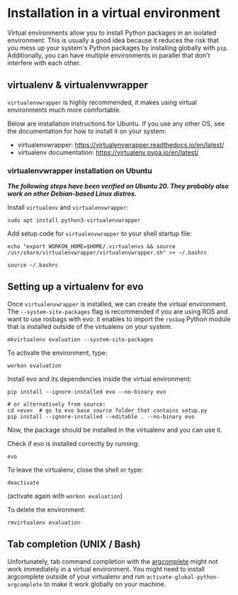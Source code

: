 # Installation in a virtual environment

Virtual environments allow you to install Python packages in an isolated environment.
This is usually a good idea because it reduces the risk that you mess up your system's Python packages by installing globally with `pip`.
Additionally, you can have multiple environments in parallel that don't interfere with each other.

## virtualenv & virtualenvwrapper

`virtualenvwrapper` is highly recommended, it makes using virtual environments much more comfortable.

Below are installation instructions for Ubuntu.
If you use any other OS, see the documentation for how to install it on your system:

* virtualenvwrapper: https://virtualenvwrapper.readthedocs.io/en/latest/
* virtualenv documentation: https://virtualenv.pypa.io/en/latest/

### virtualenvwrapper installation on Ubuntu

***The following steps have been verified on Ubuntu 20. They probably also work on other Debian-based Linux distros.***

Install `virtualenv` and `virtualenvwrapper`:
```shell
sudo apt install python3-virtualenvwrapper
```

Add setup code for `virtualenvwrapper` to your shell startup file:
```shell
echo "export WORKON_HOME=$HOME/.virtualenvs && source /usr/share/virtualenvwrapper/virtualenvwrapper.sh" >> ~/.bashrc

source ~/.bashrc
```

## Setting up a virtualenv for evo

Once `virtualenvwrapper` is installed, we can create the virtual environment.
The `--system-site-packages` flag is recommended if you are using ROS and want to use rosbags with evo:
it enables to import the `rosbag` Python module that is installed outside of the virtualenv on your system.
```shell
mkvirtualenv evaluation --system-site-packages
```

To activate the environment, type:
```shell
workon evaluation
```

Install evo and its dependencies inside the virtual environment:
```shell
pip install --ignore-installed evo --no-binary evo

# or alternatively from source:
cd <evo>  # go to evo base source folder that contains setup.py
pip install --ignore-installed --editable . --no-binary evo
```
Now, the package should be installed in the virtualenv and you can use it.


Check if evo is installed correctly by running:
```
evo
```

To leave the virtualenv, close the shell or type:
```shell
deactivate
```
(activate again with `workon evaluation`)

To delete the environment:
```shell
rmvirtualenv evaluation
```

## Tab completion (UNIX / Bash)
Unfortunately, tab command completion with the [argcomplete](https://github.com/kislyuk/argcomplete) might not work immediately in a virtual environment. You might need to install argcomplete outside of your virtualenv and run `activate-global-python-argcomplete` to make it work globally on your machine.
